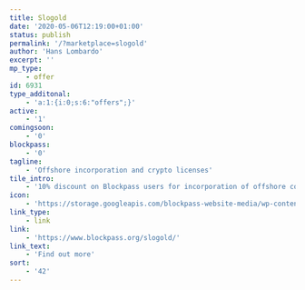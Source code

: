 ```yaml
---
title: Slogold
date: '2020-05-06T12:19:00+01:00'
status: publish
permalink: '/?marketplace=slogold'
author: 'Hans Lombardo'
excerpt: ''
mp_type:
    - offer
id: 6931
type_additonal:
    - 'a:1:{i:0;s:6:"offers";}'
active:
    - '1'
comingsoon:
    - '0'
blockpass:
    - '0'
tagline:
    - 'Offshore incorporation and crypto licenses'
tile_intro:
    - '10% discount on Blockpass users for incorporation of offshore companies. Slogold provides business consultancy, offshore incorporation services and consulting on offshore licenses (banking, gambling, crypto, financial).'
icon:
    - 'https://storage.googleapis.com/blockpass-website-media/wp-content/uploads/2020/05/ASG_logo_620x140.png'
link_type:
    - link
link:
    - 'https://www.blockpass.org/slogold/'
link_text:
    - 'Find out more'
sort:
    - '42'
---
```

<!DOCTYPE html PUBLIC "-//W3C//DTD HTML 4.0 Transitional//EN" "http://www.w3.org/TR/REC-html40/loose.dtd">
<?xml encoding="UTF-8">
